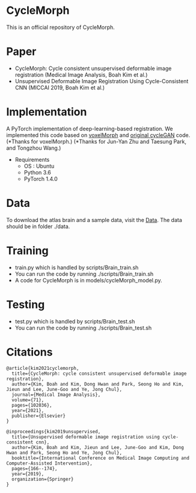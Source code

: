 # CycleMorph
This is an official repository of CycleMorph.

Paper
===============
* CycleMorph: Cycle consistent unsupervised deformable image registration (Medical Image Analysis, Boah Kim et al.)
* Unsupervised Deformable Image Registration Using Cycle-Consistent CNN (MICCAI 2019, Boah Kim et al.)

Implementation
===============
A PyTorch implementation of deep-learning-based registration.
We implemented this code based on [voxelMorph](https://github.com/voxelmorph/voxelmorph) and [original cycleGAN](https://github.com/junyanz/pytorch-CycleGAN-and-pix2pix) code.
(*Thanks for voxelMorph.)
(*Thanks for Jun-Yan Zhu and Taesung Park, and Tongzhou Wang.)

* Requirements
  * OS : Ubuntu
  * Python 3.6
  * PyTorch 1.4.0

Data
===============
To download the atlas brain and a sample data, visit the [Data](https://drive.google.com/drive/folders/1S7aT_u8YVAcDdR_2Giw2--mGztygH4bd?usp=sharing).
The data should be in folder ./data.

Training
===============
* train.py which is handled by scripts/Brain_train.sh
* You can run the code by running ./scripts/Brain_train.sh
* A code for CycleMorph is in models/cycleMorph_model.py.

Testing
===============
* test.py which is handled by scripts/Brain_test.sh
* You can run the code by running ./scripts/Brain_test.sh

Citations
===============
```
@article{kim2021cyclemorph,
  title={CycleMorph: cycle consistent unsupervised deformable image registration},
  author={Kim, Boah and Kim, Dong Hwan and Park, Seong Ho and Kim, Jieun and Lee, June-Goo and Ye, Jong Chul},
  journal={Medical Image Analysis},
  volume={71},
  pages={102036},
  year={2021},
  publisher={Elsevier}
}

@inproceedings{kim2019unsupervised,
  title={Unsupervised deformable image registration using cycle-consistent cnn},
  author={Kim, Boah and Kim, Jieun and Lee, June-Goo and Kim, Dong Hwan and Park, Seong Ho and Ye, Jong Chul},
  booktitle={International Conference on Medical Image Computing and Computer-Assisted Intervention},
  pages={166--174},
  year={2019},
  organization={Springer}
}

```

